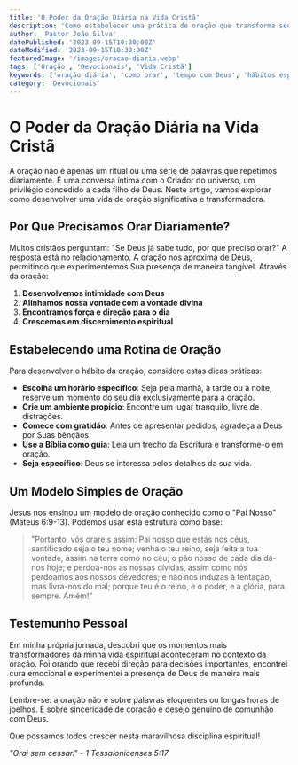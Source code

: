 ```yaml
---
title: 'O Poder da Oração Diária na Vida Cristã'
description: 'Como estabelecer uma prática de oração que transforma seu relacionamento com Deus'
author: 'Pastor João Silva'
datePublished: '2023-09-15T10:30:00Z'
dateModified: '2023-09-15T10:30:00Z'
featuredImage: '/images/oracao-diaria.webp'
tags: ['Oração', 'Devocionais', 'Vida Cristã']
keywords: ['oração diária', 'como orar', 'tempo com Deus', 'hábitos espirituais', 'vida devocional']
category: 'Devocionais'
---
```


# O Poder da Oração Diária na Vida Cristã

A oração não é apenas um ritual ou uma série de palavras que repetimos diariamente. É uma conversa íntima com o Criador do universo, um privilégio concedido a cada filho de Deus. Neste artigo, vamos explorar como desenvolver uma vida de oração significativa e transformadora.

## Por Que Precisamos Orar Diariamente?

Muitos cristãos perguntam: "Se Deus já sabe tudo, por que preciso orar?" A resposta está no relacionamento. A oração nos aproxima de Deus, permitindo que experimentemos Sua presença de maneira tangível. Através da oração:

1. **Desenvolvemos intimidade com Deus**
2. **Alinhamos nossa vontade com a vontade divina**
3. **Encontramos força e direção para o dia**
4. **Crescemos em discernimento espiritual**

## Estabelecendo uma Rotina de Oração

Para desenvolver o hábito da oração, considere estas dicas práticas:

- **Escolha um horário específico**: Seja pela manhã, à tarde ou à noite, reserve um momento do seu dia exclusivamente para a oração.
- **Crie um ambiente propício**: Encontre um lugar tranquilo, livre de distrações.
- **Comece com gratidão**: Antes de apresentar pedidos, agradeça a Deus por Suas bênçãos.
- **Use a Bíblia como guia**: Leia um trecho da Escritura e transforme-o em oração.
- **Seja específico**: Deus se interessa pelos detalhes da sua vida.

## Um Modelo Simples de Oração

Jesus nos ensinou um modelo de oração conhecido como o "Pai Nosso" (Mateus 6:9-13). Podemos usar esta estrutura como base:

> "Portanto, vós orareis assim: Pai nosso que estás nos céus, santificado seja o teu nome; venha o teu reino, seja feita a tua vontade, assim na terra como no céu; o pão nosso de cada dia dá-nos hoje; e perdoa-nos as nossas dívidas, assim como nós perdoamos aos nossos devedores; e não nos induzas à tentação, mas livra-nos do mal; porque teu é o reino, e o poder, e a glória, para sempre. Amém!"

## Testemunho Pessoal

Em minha própria jornada, descobri que os momentos mais transformadores da minha vida espiritual aconteceram no contexto da oração. Foi orando que recebi direção para decisões importantes, encontrei cura emocional e experimentei a presença de Deus de maneira mais profunda.

Lembre-se: a oração não é sobre palavras eloquentes ou longas horas de joelhos. É sobre sinceridade de coração e desejo genuíno de comunhão com Deus.

Que possamos todos crescer nesta maravilhosa disciplina espiritual!

*"Orai sem cessar." - 1 Tessalonicenses 5:17* 